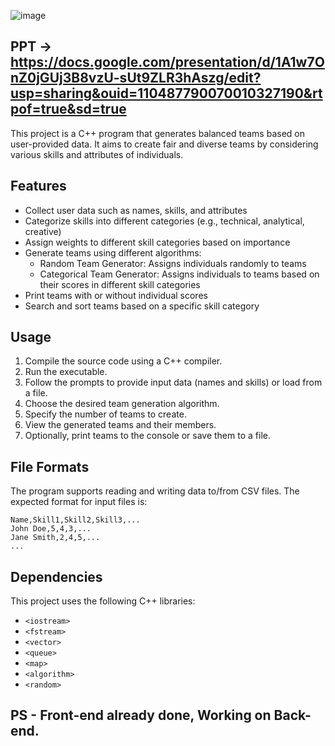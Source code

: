 ![image](https://github.com/Akshat3144/The_Ultimate_Team_Maker/assets/144452203/af5d5833-83ec-4c54-a32e-b09fef8a69fa)
## PPT -> https://docs.google.com/presentation/d/1A1w7OnZ0jGUj3B8vzU-sUt9ZLR3hAszg/edit?usp=sharing&ouid=110487790070010327190&rtpof=true&sd=true
This project is a C++ program that generates balanced teams based on user-provided data. It aims to create fair and diverse teams by considering various skills and attributes of individuals.

## Features

- Collect user data such as names, skills, and attributes
- Categorize skills into different categories (e.g., technical, analytical, creative)
- Assign weights to different skill categories based on importance
- Generate teams using different algorithms:
  - Random Team Generator: Assigns individuals randomly to teams
  - Categorical Team Generator: Assigns individuals to teams based on their scores in different skill categories
- Print teams with or without individual scores
- Search and sort teams based on a specific skill category

## Usage

1. Compile the source code using a C++ compiler.
2. Run the executable.
3. Follow the prompts to provide input data (names and skills) or load from a file.
4. Choose the desired team generation algorithm.
5. Specify the number of teams to create.
6. View the generated teams and their members.
7. Optionally, print teams to the console or save them to a file.

## File Formats

The program supports reading and writing data to/from CSV files. The expected format for input files is:

```
Name,Skill1,Skill2,Skill3,...
John Doe,5,4,3,...
Jane Smith,2,4,5,...
...
```

## Dependencies

This project uses the following C++ libraries:

- `<iostream>`
- `<fstream>`
- `<vector>`
- `<queue>`
- `<map>`
- `<algorithm>`
- `<random>`

## PS - Front-end already done, Working on Back-end.
